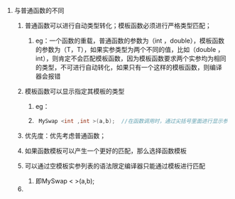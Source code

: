 1. 与普通函数的不同

    1. 普通函数可以进行自动类型转化；模板函数必须进行严格类型匹配；

        1. eg：一个函数的重载，普通函数的参数为（int ，double），模板函数的参数为（T，T），如果实参类型为两个不同的值，比如（double ，int），则肯定不会匹配模板函数，因为模板函数要求两个实参均为相同的类型，不可进行自动转化，如果只有一个这样的模板函数，则编译器会报错

    2. 模板函数可以显示指定其模板的类型

        1. eg：

        2. ```c++
            MySwap <int ,int >(a,b);  //在函数调用时，通过尖括号里面进行显示参数类型的传入，则a，b均为int类型	
            ```

            

    3. 优先度：优先考虑普通函数；

    4. 如果函数模板可以产生一个更好的匹配，那么选择函数模板

    5. 可以通过空模板实参列表的语法限定编译器只能通过模板进行匹配

        1. 即MySwap < >(a,b); 

    6. 